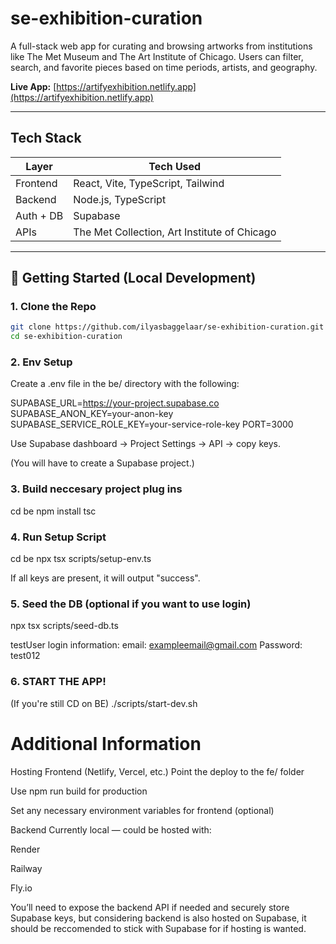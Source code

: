 # se-exhibition-curation

A full-stack web app for curating and browsing artworks from institutions like The Met Museum and The Art Institute of Chicago. Users can filter, search, and favorite pieces based on time periods, artists, and geography.

**Live App:** [https://artifyexhibition.netlify.app](https://artifyexhibition.netlify.app)

---

##  Tech Stack

| Layer       | Tech Used                         |
|------------|-----------------------------------|
| Frontend   | React, Vite, TypeScript, Tailwind |
| Backend    | Node.js, TypeScript               |
| Auth + DB  | Supabase                          |
| APIs       | The Met Collection, Art Institute of Chicago |

---

## 🚀 Getting Started (Local Development)

### 1. Clone the Repo

```bash
git clone https://github.com/ilyasbaggelaar/se-exhibition-curation.git
cd se-exhibition-curation

```
### 2. Env Setup

Create a .env file in the be/ directory with the following:

SUPABASE_URL=https://your-project.supabase.co
SUPABASE_ANON_KEY=your-anon-key
SUPABASE_SERVICE_ROLE_KEY=your-service-role-key
PORT=3000

Use Supabase dashboard → Project Settings → API → copy keys.

(You will have to create a Supabase project.)

### 3. Build neccesary project plug ins

cd be
npm install
tsc

### 4. Run Setup Script

cd be
npx tsx scripts/setup-env.ts

If all keys are present, it will output "success".

### 5. Seed the DB (optional if you want to use login)

npx tsx scripts/seed-db.ts

testUser login information:
email: exampleemail@gmail.com
Password: test012


### 6. START THE APP!

(If you're still CD on BE)
./scripts/start-dev.sh



# Additional Information

Hosting
Frontend (Netlify, Vercel, etc.)
Point the deploy to the fe/ folder

Use npm run build for production

Set any necessary environment variables for frontend (optional)

Backend
Currently local — could be hosted with:

Render

Railway

Fly.io

You’ll need to expose the backend API if needed and securely store Supabase keys, but considering backend is also hosted on Supabase, it should be reccomended to stick with Supabase for if hosting is wanted.